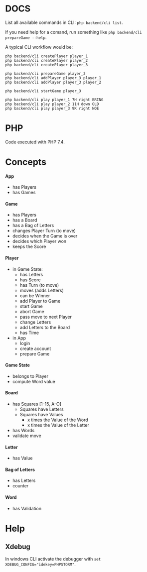 # DOCS
List all available commands in CLI: `php backend/cli list`.

If you need help for a comand, run something like `php backend/cli prepareGame --help`.

A typical CLI workflow would be:
```
php backend/cli createPlayer player_1
php backend/cli createPlayer player_2
php backend/cli createPlayer player_3

php backend/cli prepareGame player_3
php backend/cli addPlayer player_3 player_1
php backend/cli addPlayer player_3 player_2

php backend/cli startGame player_3

php backend/cli play player_1 7H right BRING
php backend/cli play player_2 11H down OLD
php backend/cli play player_3 9K right NOE

``` 
# PHP
Code executed with PHP 7.4.

# Concepts

#### App
* has Players
* has Games

#### Game
* has Players
* has a Board
* has a Bag of Letters
* changes Player Turn (to move)
* decides when the Game is over
* decides which Player won
* keeps the Score

#### Player
* in Game State:
    * has Letters
    * has Score
    * has Turn (to move)
    * moves (adds Letters)
    * can be Winner
    * add Player to Game
    * start Game
    * abort Game
    * pass move to next Player
    * change Letters
    * add Letters to the Board
    * has Time
* in App
    * login
    * create account
    * prepare Game

#### Game State
* belongs to Player 
* compute Word value

#### Board
* has Squares [1-15, A-O]
    * Squares have Letters
    * Squares have Values
        * x times the Value of the Word
        * x times the Value of the Letter
* has Words
* validate move

#### Letter
* has Value

#### Bag of Letters
* has Letters
* counter

#### Word
* has Validation

# Help

## Xdebug
In windows CLI activate the debugger with `set XDEBUG_CONFIG="idekey=PHPSTORM"`.